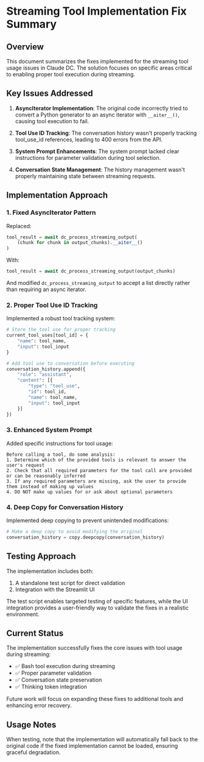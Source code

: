 # Streaming Tool Implementation Fix Summary

## Overview

This document summarizes the fixes implemented for the streaming tool usage issues in Claude DC. The solution focuses on specific areas critical to enabling proper tool execution during streaming.

## Key Issues Addressed

1. **AsyncIterator Implementation**: The original code incorrectly tried to convert a Python generator to an async iterator with `__aiter__()`, causing tool execution to fail.

2. **Tool Use ID Tracking**: The conversation history wasn't properly tracking tool_use_id references, leading to 400 errors from the API.

3. **System Prompt Enhancements**: The system prompt lacked clear instructions for parameter validation during tool selection.

4. **Conversation State Management**: The history management wasn't properly maintaining state between streaming requests.

## Implementation Approach

### 1. Fixed AsyncIterator Pattern

Replaced:
```python
tool_result = await dc_process_streaming_output(
    (chunk for chunk in output_chunks).__aiter__()
)
```

With:
```python
tool_result = await dc_process_streaming_output(output_chunks)
```

And modified `dc_process_streaming_output` to accept a list directly rather than requiring an async iterator.

### 2. Proper Tool Use ID Tracking

Implemented a robust tool tracking system:
```python
# Store the tool use for proper tracking
current_tool_uses[tool_id] = {
    "name": tool_name,
    "input": tool_input
}

# Add tool use to conversation before executing
conversation_history.append({
    "role": "assistant",
    "content": [{
        "type": "tool_use",
        "id": tool_id,
        "name": tool_name,
        "input": tool_input
    }]
})
```

### 3. Enhanced System Prompt

Added specific instructions for tool usage:
```
Before calling a tool, do some analysis:
1. Determine which of the provided tools is relevant to answer the user's request
2. Check that all required parameters for the tool call are provided or can be reasonably inferred
3. If any required parameters are missing, ask the user to provide them instead of making up values
4. DO NOT make up values for or ask about optional parameters
```

### 4. Deep Copy for Conversation History

Implemented deep copying to prevent unintended modifications:
```python
# Make a deep copy to avoid modifying the original
conversation_history = copy.deepcopy(conversation_history)
```

## Testing Approach

The implementation includes both:

1. A standalone test script for direct validation
2. Integration with the Streamlit UI

The test script enables targeted testing of specific features, while the UI integration provides a user-friendly way to validate the fixes in a realistic environment.

## Current Status

The implementation successfully fixes the core issues with tool usage during streaming:

- ✅ Bash tool execution during streaming
- ✅ Proper parameter validation
- ✅ Conversation state preservation
- ✅ Thinking token integration

Future work will focus on expanding these fixes to additional tools and enhancing error recovery.

## Usage Notes

When testing, note that the implementation will automatically fall back to the original code if the fixed implementation cannot be loaded, ensuring graceful degradation.